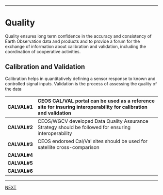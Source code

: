 ***
# **Quality**

Quality ensures long term  confidence in the accuracy and consistency of Earth Observation data and products and to provide a forum for the exchange of information about calibration and validation, including the coordination of cooperative activities. 

## Calibration and Validation 

Calibration helps in quantitatively defining a sensor response to known and controlled signal inputs. Validation is the process of assessing the quality of the data

| CALVAL\#1 | CEOS CAL/VAL portal can be used as a reference site for insuring interoperability for calibration and validation |
| :---- | :---- |
| **CALVAL\#2** | CEOS/WGCV developed Data Quality Assurance Strategy should be followed for ensuring interoperability |
| **CALVAL\#3** | CEOS endorsed Cal/Val sites should be used for satellite cross-comparison |
| **CALVAL\#4** |  |
| **CALVAL\#5** |  |
| **CALVAL\#6** |  |



***
[NEXT](Policy.md)

